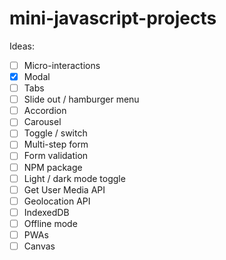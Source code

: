 # mini-javascript-projects

Ideas:

- [ ] Micro-interactions
- [x] Modal
- [ ] Tabs
- [ ] Slide out / hamburger menu
- [ ] Accordion
- [ ] Carousel
- [ ] Toggle / switch
- [ ] Multi-step form
- [ ] Form validation
- [ ] NPM package
- [ ] Light / dark mode toggle
- [ ] Get User Media API
- [ ] Geolocation API
- [ ] IndexedDB
- [ ] Offline mode
- [ ] PWAs
- [ ] Canvas
